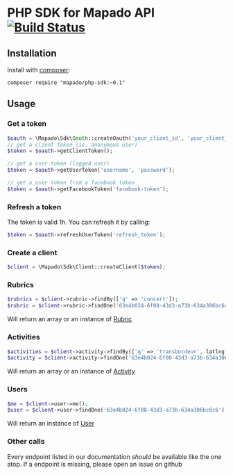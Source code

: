 PHP SDK for Mapado API [![Build Status](https://travis-ci.org/mapado/php-sdk.svg?branch=master)](https://travis-ci.org/mapado/php-sdk)
=======

## Installation
Install with [composer](http://getcomposer.org):
```
composer require "mapado/php-sdk:~0.1"
```

## Usage

### Get a token
```php
$oauth = \Mapado\Sdk\Oauth::createOauth('your_client_id', 'your_client_secret');
// get a client token (ie. anonymous user)
$token = $oauth->getClientToken();

// get a user token (logged user)
$token = $oauth->getUserToken('username', 'password');

// get a user token from a facebook token
$token = $oauth->getFacebookToken('facebook-token');
```

### Refresh a token
The token is valid 1h. You can refresh it by calling:
```php
$token = $oauth->refreshUserToken('refresh_token');
```

### Create a client
```php
$client = \Mapado\Sdk\Client::createClient($token);
```

### Rubrics
```php
$rubrics = $client->rubric->findBy(['q' => 'concert']);
$rubric = $client->rubric->findOne('63e4b024-6f08-43d3-a73b-634a306bc6c6');
```
Will return an array or an instance of [Rubric](https://github.com/mapado/php-sdk/blob/master/src/Model/Rubric.php)

### Activities
```php
$activities = $client->activity->findBy(['q' => 'transbordeur', latlng => '45.468,4.263']);
$activity = $client->activity->findOne('63e4b024-6f08-43d3-a73b-634a306bc6c6');
```
Will return an array or an instance of [Activity](https://github.com/mapado/php-sdk/blob/master/src/Model/Activity.php)

### Users
```php
$me = $client->user->me();
$user = $client->user->findOne('63e4b024-6f08-43d3-a73b-634a306bc6c6');
```
Will return an instance of [User](https://github.com/mapado/php-sdk/blob/master/src/Model/User.php)

### Other calls
Every endpoint listed in our documentation *should* be available like the one atop.
If a endpoint is missing, please open an issue on github
